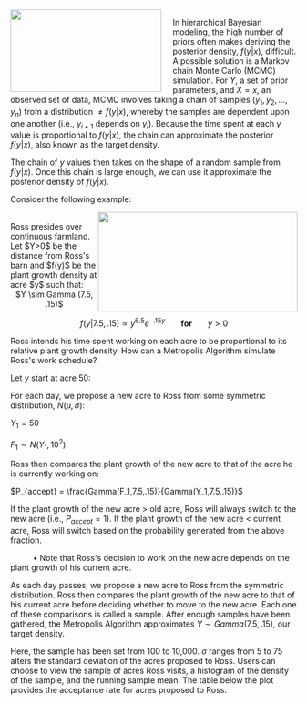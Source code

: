 <img src="http://images1.wikia.nocookie.net/__cb20120728230149/smallville/images/8/89/Metropolis2013.png" width="265" height="145" align="left" style="margin-right: 20px;">

In hierarchical Bayesian modeling, the high number of priors often makes deriving the posterior density, $f(y|x)$, difficult. A possible solution is a Markov chain Monte Carlo (MCMC) simulation. For $Y$, a set of prior parameters, and $X=x$, an observed set of data, MCMC involves taking a chain of samples ($y_1,y_2,...,y_n$) from a distribution $\neq f(y|x)$, whereby the samples are dependent upon one another (i.e., $y_{i+1}$ depends on $y_i$). Because the time spent at each $y$ value is proportional to $f(y|x)$, the chain can approximate the posterior $f(y|x)$, also known as the target density.

The chain of $y$ values then takes on the shape of a random sample from $f(y|x)$. Once this chain is large enough, we can use it approximate the posterior density of $f(y|x)$.

Consider the following example:

<img src="http://www.nrcs.usda.gov/Internet/FSE_MEDIA/stelprdb1049230.jpg" style="float:right" width="350" height="175">

<br>
Ross presides over continuous farmland. Let $Y>0$ be the distance from Ross's barn and $f(y)$ be the plant growth density at acre $y$ such that:

<center> $Y \sim Gamma (7.5, .15)$ 

$f(y|7.5,.15) \propto y^{6.5}e^{-.15y}$ &nbsp;&nbsp;&nbsp;&nbsp;&nbsp; <b>for</b> &nbsp;&nbsp;&nbsp;&nbsp;&nbsp; $y > 0$

</center>

Ross intends his time spent working on each acre to be proportional to its relative plant growth density. How can a Metropolis Algorithm simulate Ross's work schedule?

Let $y$ start at acre $50$:

For each day, we propose a new acre to Ross from some symmetric distribution, $N(\mu,\sigma)$:

$Y_1 = 50$

$F_1 \sim N(Y_1,10^2)$

Ross then compares the plant growth of the new acre to that of the acre he is currently working on:

$P_{accept} = \frac{Gamma(F_1,7.5,.15)}{Gamma(Y_1,7.5,.15)}$

If the plant growth of the new acre > old acre, Ross will always switch to the new acre (i.e., $P_{accept}=1$). If the plant growth of the new acre < current acre, Ross will switch based on the probability generated from the above fraction.

&nbsp;&nbsp;&nbsp;&nbsp;&nbsp;&nbsp;&nbsp;&nbsp;&nbsp;&nbsp;&bull; Note that Ross's decision to work on the new acre depends on the plant growth of his current acre.

As each day passes, we propose a new acre to Ross from the symmetric distribution. Ross then compares the plant growth of the new acre to that of his current acre before deciding whether to move to the new acre. Each one of these comparisons is called a sample. After enough samples have been gathered, the Metropolis Algorithm approximates $Y \sim Gamma (7.5, .15)$, our target density. 

Here, the sample has been set from 100 to 10,000. $\sigma$ ranges from 5 to 75 alters the standard deviation of the acres proposed to Ross. Users can choose to view the sample of acres Ross visits, a histogram of the density of the sample, and the running sample mean. The table below the plot provides the acceptance rate for acres proposed to Ross. 
